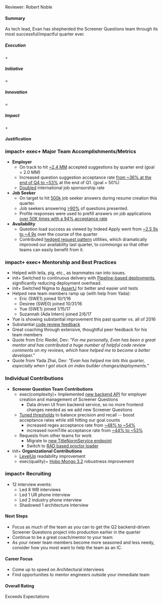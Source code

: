 Reviewer: Robert Noble

#### **Summary**

As tech lead, Evan has shepherded the Screener Questions team through its most successful/impactful quarter ever.

##### **Execution**

\+

##### **Initiative**

\=

##### **Innovation**

\=

##### **Impact**

\+

#### **Justification**

### **impact+ exec+ Major Team Accomplishments/Metrics**

* **Employer**  
  * On track to hit [\~2.4 MM](https://go.indeed.com/IQL9EEM73) accepted suggestions by quarter end (goal \= 2.0 MM)  
  * Increased question suggestion acceptance rate [from \~36% at the end of Q4 to \~53%](https://go.indeed.com/IQLGA8W7R) at the end of Q1. (goal \= 50%)  
  * [Doubled](https://go.indeed.com/IQLDMADD9) international job sponsorship rate  
* **Job Seeker**  
  * On target to hit [500k](https://go.indeed.com/IQLHYMTC9) job seeker answers during resume creation this quarter.  
  * Job seekers answering [\>90%](https://go.indeed.com/IQLKEPEN6) of questions presented.  
  * Profile responses were used to prefill answers on job applications [over 50K times with a 94% acceptance rate](https://go.indeed.com/IQLE8FKE2)  
* **Availability**  
  * Question load success as viewed by Indeed Apply went from [\~2.5 9s to \~4 9s](https://go.indeed.com/IQLGE39C6) over the course of the quarter  
  * Contributed [hedged request pattern](https://blog.acolyer.org/2015/01/15/the-tail-at-scale/) utilities, which dramatically improved our availability last quarter, to commongo so that other teams can easily benefit from it.

### **impact+ exec+ Mentorship and Best Practices**

* Helped with leila, pig, etc., as teammates ran into issues.  
* init+ Switched to continuous delivery with [Pipeline-based deployments](https://bugs.indeed.com/browse/PIPELINE-122), significantly reducing deployment overhead.  
* init+ Switched Nigma to [AssertJ](https://bugs.indeed.com/browse/NIGMA-691) for better and easier unit tests  
* Helped new team members ramp up (with help from Yada):  
  * Eric (SWE1) joined 10/1/16  
  * Desiree (SWE0) joined 10/31/16  
  * Yue (SWE1) joined 1/15/17  
  * Suzannah (Ada Intern) joined 2/6/17  
* Yue is showing substantial improvement this past quarter vs. all of 2016  
* Substantial [code review feedback](https://fisheye.indeed.com/cru/commentSearch?search.projectId=none&search.text=&search.permaId=&search.period.fromStr=2016-12-16T00%3A00%3A00&search.period.toStr=2017-03-16T00%3A00%3A00&search.authorName=edower&search.metric=&search.metric=&refresh=y)  
* Great coaching through extensive, thoughtful peer feedback for his team members  
* Quote from Eric Riedel, Dev: *"For me personally, Evan has been a great mentor and has contributed a huge number of helpful code review comments on my reviews, which have helped me to become a better developer."*  
* Quote from Yada Zhai, Dev: *"Evan has helped me lots this quarter, especially when I got stuck on index builder changes/deployments."*

### **Individual Contributions**

* **Screener Question Team Contributions**  
  * exec(complexity)+ Implemented [new backend API](https://bugs.indeed.com/issues/?jql=key%20in%20\(NIGMA-609%2CNIGMA-702%2CNIGMA-703%29) for employer creation and management of Screener Questions  
    * Data driven UI from backend service, so no more frontend changes needed as we add new Screener Questions  
  * [Tuned thresholds](https://go.indeed.com/4AK26A) to balance precision and recall \-- boost acceptance rates while still hitting our goal counts  
    * increased regex acceptance rate from [\~48% to \~54%](https://go.indeed.com/IQL9Y8Z6H)  
    * increased normTitle acceptance rate from [\~44% to \~53%](https://go.indeed.com/IQL4A9F9Z)  
  * Requests from other teams for work  
    * Migrate to [new TitleNormService endpoint](https://bugs.indeed.com/issues/?jql=key%20in%20\(NIGMA-725%2CNIGMA-729%29)  
    * Switch to [RAD based proctor loader](https://bugs.indeed.com/browse/NIGMA-840)  
* init+ **Organizational Contributions**  
  * [LevelUp](https://bugs.indeed.com/browse/LVLUP-36) readability improvement  
  * exec(quality)+ [Hobo Mongo 3.2](https://bugs.indeed.com/issues/?jql=key%20in%20\(HOBO-271%2CNIGMA-864%29) robustness improvement

### **impact+ Recruiting**

* 12 interview events:  
  * Led 8 WB interviews  
  * Led 1 UR phone interview  
  * Led 2 industry phone interview  
  * Shadowed 1 architecture interview

#### **Next Steps**

* Focus as much of the team as you can to get the Q2 backend-driven Screener Questions project into production earlier in the quarter  
* Continue to be a great coach/mentor to your team  
* As your newer team members become more seasoned and less needy, consider how you most want to help the team as an IC.

#### **Career Focus**

* Come up to speed on Architectural interviews  
* Find opportunities to mentor engineers outside your immediate team

#### **Overall Rating**

Exceeds Expectations  
	  
